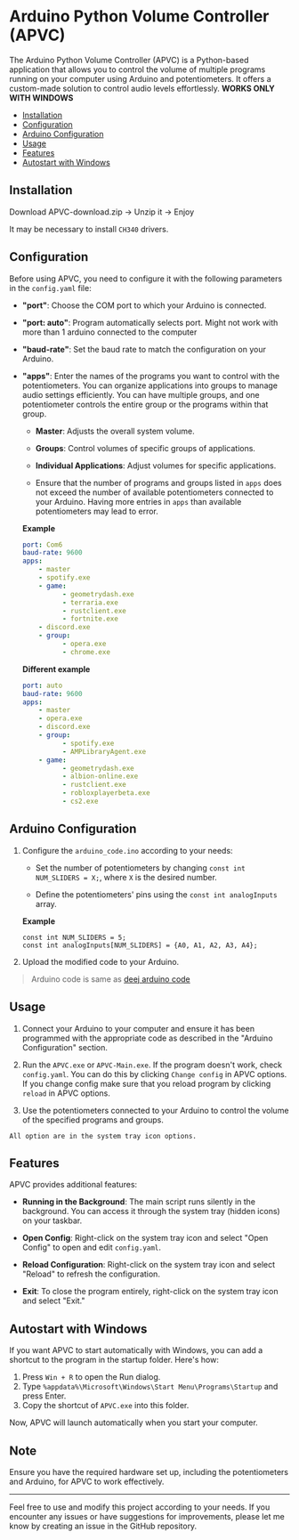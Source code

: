 # Arduino Python Volume Controller (APVC)

The Arduino Python Volume Controller (APVC) is a Python-based application that allows you to control the volume of multiple programs running on your computer using Arduino and potentiometers. It offers a custom-made solution to control audio levels effortlessly.
**WORKS ONLY WITH WINDOWS**

-   [Installation](#installation)
-   [Configuration](#configuration)
-   [Arduino Configuration](#arduino-configuration)
-   [Usage](#usage)
-   [Features](#features)
-   [Autostart with Windows](#Autostart-with-Windows)

## Installation

Download APVC-download.zip -> Unzip it -> Enjoy

It may be necessary to install `CH340` drivers.

## Configuration

Before using APVC, you need to configure it with the following parameters in the `config.yaml` file:

-   **"port"**: Choose the COM port to which your Arduino is connected.

-   **"port: auto"**: Program automatically selects port. Might not work with more than 1 arduino connected to the computer

-   **"baud-rate"**: Set the baud rate to match the configuration on your Arduino.

-   **"apps"**: Enter the names of the programs you want to control with the potentiometers. You can organize applications into groups to manage audio settings efficiently. You can have multiple groups, and one potentiometer controls the entire group or the programs within that group.

    -   **Master**: Adjusts the overall system volume.
    -   **Groups**: Control volumes of specific groups of applications.
    -   **Individual Applications**: Adjust volumes for specific applications.

    -   Ensure that the number of programs and groups listed in `apps` does not exceed the number of available potentiometers connected to your Arduino. Having more entries in `apps` than available potentiometers may lead to error.

    **Example**

    ```yaml
    port: Com6
    baud-rate: 9600
    apps:
        - master
        - spotify.exe
        - game:
              - geometrydash.exe
              - terraria.exe
              - rustclient.exe
              - fortnite.exe
        - discord.exe
        - group:
              - opera.exe
              - chrome.exe
    ```

    **Different example**

    ```yaml
    port: auto
    baud-rate: 9600
    apps:
        - master
        - opera.exe
        - discord.exe
        - group:
              - spotify.exe
              - AMPLibraryAgent.exe
        - game:
              - geometrydash.exe
              - albion-online.exe
              - rustclient.exe
              - robloxplayerbeta.exe
              - cs2.exe
    ```

## Arduino Configuration

1. Configure the `arduino_code.ino` according to your needs:

    - Set the number of potentiometers by changing `const int NUM_SLIDERS = X;`, where `X` is the desired number.

    - Define the potentiometers' pins using the `const int analogInputs` array.

    **Example**

    ```
    const int NUM_SLIDERS = 5;
    const int analogInputs[NUM_SLIDERS] = {A0, A1, A2, A3, A4};
    ```

2. Upload the modified code to your Arduino.

> Arduino code is same as [deej arduino code](https://github.com/omriharel/deej)

## Usage

1. Connect your Arduino to your computer and ensure it has been programmed with the appropriate code as described in the "Arduino Configuration" section.

2. Run the `APVC.exe` or `APVC-Main.exe`. If the program doesn't work, check `config.yaml`. You can do this by clicking `Change config` in APVC options. If you change config make sure that you reload program by clicking `reload` in APVC options.

3. Use the potentiometers connected to your Arduino to control the volume of the specified programs and groups.

`All option are in the system tray icon options.`

## Features

APVC provides additional features:

-   **Running in the Background**: The main script runs silently in the background. You can access it through the system tray (hidden icons) on your taskbar.

-   **Open Config**: Right-click on the system tray icon and select "Open Config" to open and edit `config.yaml`.

-   **Reload Configuration**: Right-click on the system tray icon and select "Reload" to refresh the configuration.

-   **Exit**: To close the program entirely, right-click on the system tray icon and select "Exit."

## Autostart with Windows

If you want APVC to start automatically with Windows, you can add a shortcut to the program in the startup folder. Here's how:

1. Press `Win + R` to open the Run dialog.
2. Type `%appdata%\Microsoft\Windows\Start Menu\Programs\Startup` and press Enter.
3. Copy the shortcut of `APVC.exe` into this folder.

Now, APVC will launch automatically when you start your computer.

## Note

Ensure you have the required hardware set up, including the potentiometers and Arduino, for APVC to work effectively.

---

Feel free to use and modify this project according to your needs. If you encounter any issues or have suggestions for improvements, please let me know by creating an issue in the GitHub repository.

